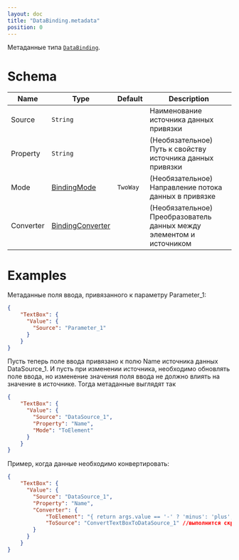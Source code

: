 ```yaml
---
layout: doc
title: "DataBinding.metadata"
position: 0
---
```


Метаданные типа [`DataBinding`](../).

# Schema

|Name|Type|Default|Description|
|----|----|----|-----------|
|Source|`String`| |Наименование источника данных привязки|
|Property|`String`| |(Необязательное) Путь к свойству источника данных привязки|
|Mode|[BindingMode](../BindingMode/)|`TwoWay`|(Необязательное) Направление потока данных в привязке|
|Converter|[BindingConverter](../BindingConverter/)| |(Необязательное) Преобразователь данных между элементом и источником|

# Examples

Метаданные поля ввода, привязанного к параметру Parameter_1:

```json
{
	"TextBox": {
	  "Value": {
	    "Source": "Parameter_1"
	  }
	}
}
```

Пусть теперь поле ввода привязано к полю Name источника данных DataSource_1. И пусть при изменении источника, необходимо обновлять поле ввода, но изменение значения поля ввода не должно влиять на значение в источнике. Тогда метаданные выглядят так

```json
{
	"TextBox": {
	  "Value": {
	    "Source": "DataSource_1",
	    "Property": "Name",
	    "Mode": "ToElement"
	  }
	}
}
```

Пример, когда данные необходимо конвертировать:

```json
{
	"TextBox": {
	  "Value": {
	    "Source": "DataSource_1",
	    "Property": "Name",
	    "Converter": {
            "ToElement": "{ return args.value == '-' ? 'minus': 'plus'; }",
            "ToSource": "ConvertTextBoxToDataSource_1" //выполнится скрипт из контекста родительской view
        }
	  }
	}
}	
```
